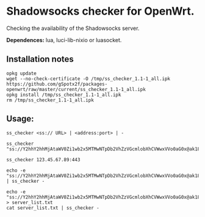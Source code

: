 # Shadowsocks checker for OpenWrt.
Checking the availability of the Shadowsocks server.

**Dependences:** lua, luci-lib-nixio or luasocket.

## Installation notes

    opkg update
    wget --no-check-certificate -O /tmp/ss_checker_1.1-1_all.ipk https://github.com/gSpotx2f/packages-openwrt/raw/master/current/ss_checker_1.1-1_all.ipk
    opkg install /tmp/ss_checker_1.1-1_all.ipk
    rm /tmp/ss_checker_1.1-1_all.ipk

## Usage:

    ss_checker <ss:// URL> | <address:port> | -

    ss_checker "ss://Y2hhY2hhMjAtaWV0Zi1wb2x5MTMwNTpDb2VhZzVGcmlobXhCVWwxVVo0aG0x@ak1834.www.outline.network.fr8678825324247b8176d59f83c30bd94d23d2e3ac5cd4a743bkwqeikvdyufr.cyou:443#www.outline.network%20(NL)"

    ss_checker 123.45.67.89:443

    echo -e "ss://Y2hhY2hhMjAtaWV0Zi1wb2x5MTMwNTpDb2VhZzVGcmlobXhCVWwxVVo0aG0x@ak1834.www.outline.network.fr8678825324247b8176d59f83c30bd94d23d2e3ac5cd4a743bkwqeikvdyufr.cyou:443#www.outline.network%20(NL)\n123.45.67.89:443" | ss_checker -

    echo -e "ss://Y2hhY2hhMjAtaWV0Zi1wb2x5MTMwNTpDb2VhZzVGcmlobXhCVWwxVVo0aG0x@ak1834.www.outline.network.fr8678825324247b8176d59f83c30bd94d23d2e3ac5cd4a743bkwqeikvdyufr.cyou:443#www.outline.network%20(NL)\n123.45.67.89:443" > server_list.txt
    cat server_list.txt | ss_checker -
